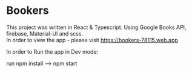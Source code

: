 # Bookers

This project was written in React & Typescript. Using Google Books API, firebase, Material-UI and scss. <br/>
In order to view the app - please visit https://bookers-78115.web.app <br/>

In order to Run the app in Dev mode: <br/>

run npm install --> npm start
